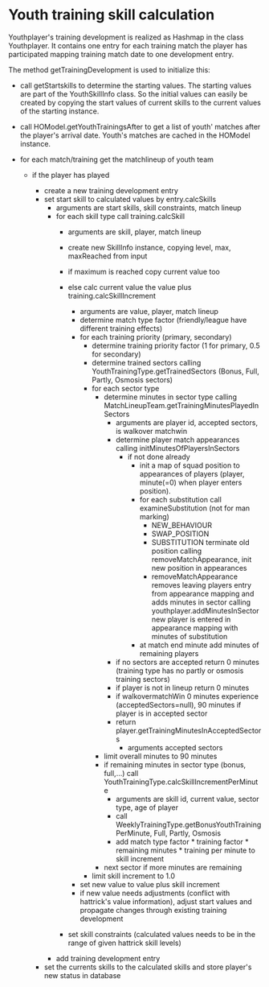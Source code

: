 # Youth training skill calculation

Youthplayer's training development is realized as Hashmap in the class Youthplayer. It contains one
entry for each training match the player has participated mapping training match date to one development entry.

The method getTrainingDevelopment is used to initialize this:

* call getStartskills to determine the starting values. The starting values are part of the YouthSkillInfo class. So the 
initial values can easily be created by copying the start values of current skills to the current values of the starting instance.
  
* call HOModel.getYouthTrainingsAfter to get a list of youth' matches after the player's arrival date. Youth's matches are
cached in the HOModel instance.
  
* for each match/training get the matchlineup of youth team

  * if the player has played
    
    * create a new training development entry
    * set start skill to calculated values by entry.calcSkills
      * arguments are start skills, skill constraints, match lineup
      * for each skill type call training.calcSkill
        * arguments are skill, player, match lineup
        * create new SkillInfo instance, copying level, max, maxReached from input
        * if maximum is reached copy current value too
        * else calc current value the value plus training.calcSkillIncrement
          * arguments are value, player, match lineup
          * determine match type factor (friendly/league have different training effects)
          * for each training priority (primary, secondary)
            * determine training priority factor (1 for primary, 0.5 for secondary)
            * determine trained sectors calling YouthTrainingType.getTrainedSectors (Bonus, Full, Partly, Osmosis sectors)
            * for each sector type 
              * determine minutes in sector type calling MatchLineupTeam.getTrainingMinutesPlayedInSectors
                * arguments are player id, accepted sectors, is walkover matchwin
                * determine player match appearances calling initMinutesOfPlayersInSectors
                  * if not done already
                    * init a map of squad position to appearances of players (player, minute(=0) when player enters position). 
                    * for each substitution call examineSubstitution (not for man marking)
                      * NEW_BEHAVIOUR 
                      * SWAP_POSITION
                      * SUBSTITUTION terminate old position calling removeMatchAppearance, init new position in appearances
                      * removeMatchAppearance removes leaving players entry from appearance mapping and adds minutes in sector calling youthplayer.addMinutesInSector new player is entered in appearance mapping with minutes of substitution 
                    * at match end minute add minutes of remaining players
                * if no sectors are accepted return 0 minutes (training type has no partly or osmosis training sectors)
                * if player is not in lineup return 0 minutes
                * if walkovermatchWin 0 minutes experience (acceptedSectors=null), 90 minutes if player is in accepted sector
                * return player.getTrainingMinutesInAcceptedSectors
                    * arguments accepted sectors
              * limit overall minutes to 90 minutes
              * if remaining minutes in sector type (bonus, full,...) call YouthTrainingType.calcSkillIncrementPerMinute
                * arguments are skill id, current value, sector type, age of player
                * call WeeklyTrainingType.getBonusYouthTrainingPerMinute, Full, Partly, Osmosis
                * add match type factor * training factor * remaining minutes * training per minute to skill increment
              * next sector if more minutes are remaining
            * limit skill increment to 1.0
          * set new value to value plus skill increment
          * if new value needs adjustments (conflict with hattrick's value information), adjust start values and propagate changes through existing training development

        * set skill constraints (calculated values needs to be in the range of given hattrick skill levels)
      * add training development entry 
    * set the currents skills to the calculated skills and store player's new status in database
      


